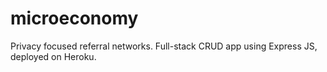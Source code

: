 # microeconomy
Privacy focused referral networks. Full-stack CRUD app using Express JS, deployed on Heroku.
